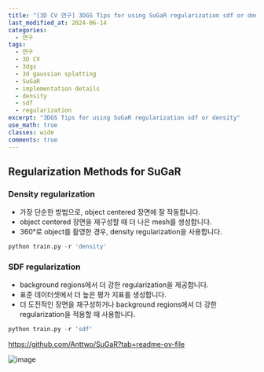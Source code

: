 ```yaml
---
title: "[3D CV 연구] 3DGS Tips for using SuGaR regularization sdf or density"
last_modified_at: 2024-06-14
categories:
  - 연구
tags:
  - 연구
  - 3D CV
  - 3dgs
  - 3d gaussian splatting
  - SuGaR
  - implementation details
  - density
  - sdf
  - regularization
excerpt: "3DGS Tips for using SuGaR regularization sdf or density"
use_math: true
classes: wide
comments: true
---
```


## Regularization Methods for SuGaR

### Density regularization
- 가장 단순한 방법으로, object centered 장면에 잘 작동합니다.
- object centered 장면을 재구성할 때 더 나은 mesh를 생성합니다.
- 360°로 object를 촬영한 경우, density regularization을 사용합니다.

```python
python train.py -r 'density'
```

### SDF regularization
- background regions에서 더 강한 regularization을 제공합니다.
- 표준 데이터셋에서 더 높은 평가 지표를 생성합니다.
- 더 도전적인 장면을 재구성하거나 background regions에서 더 강한 regularization을 적용할 때 사용합니다.

```python
python train.py -r 'sdf'
```

https://github.com/Anttwo/SuGaR?tab=readme-ov-file

![image](https://github.com/sandokim/sandokim.github.io/assets/74639652/a7c06a82-7ef6-467b-a00d-bd77a5d268ee)


